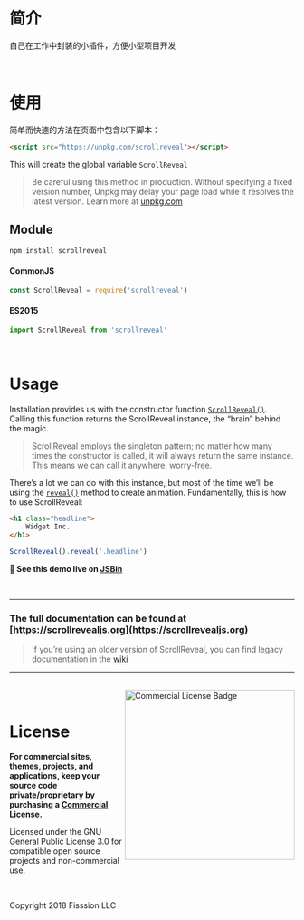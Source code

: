 # 简介
自己在工作中封装的小插件，方便小型项目开发

<br>

# 使用


简单而快速的方法在页面中包含以下脚本：

```html
<script src="https://unpkg.com/scrollreveal"></script>
```

This will create the global variable `ScrollReveal`

> Be careful using this method in production. Without specifying a fixed version number, Unpkg may delay your page load while it resolves the latest version. Learn more at [unpkg.com](https://unpkg.com)

## Module

```bash
npm install scrollreveal
```

#### CommonJS

```js
const ScrollReveal = require('scrollreveal')
```

#### ES2015

```js
import ScrollReveal from 'scrollreveal'
```

<br>

# Usage

Installation provides us with the constructor function [`ScrollReveal()`](https://scrollrevealjs.org/api/constructor.html). Calling this function returns the ScrollReveal instance, the “brain” behind the magic.

> ScrollReveal employs the singleton pattern; no matter how many times the constructor is called, it will always return the same instance. This means we can call it anywhere, worry-free.

There’s a lot we can do with this instance, but most of the time we’ll be using the [`reveal()`](https://scrollrevealjs.org/api/reveal.html) method to create animation. Fundamentally, this is how to use ScrollReveal:

```html
<h1 class="headline">
    Widget Inc.
</h1>
```

```js
ScrollReveal().reveal('.headline')
```

**🔎 See this demo live on [JSBin](http://jsbin.com/jufohaxonu/edit?html,output)**

<br>

---

### The full documentation can be found at [https://scrollrevealjs.org](https://scrollrevealjs.org)

> If you’re using an older version of ScrollReveal, you can find legacy documentation in the [wiki](https://github.com/scrollreveal/scrollreveal/wiki)

---

<br>

<a href="https://scrollrevealjs.org/pricing/" title="Visit ScrollReveal pricing page">
	<img align="right" height="300" src="https://scrollrevealjs.org/img/license.svg" alt="Commercial License Badge">
</a>

<br>

# License

**For commercial sites, themes, projects, and applications, keep your source code private/proprietary by purchasing a [Commercial License](https://scrollrevealjs.org/pricing/).**

Licensed under the GNU General Public License 3.0 for compatible open source projects and non-commercial use.

<br>

Copyright 2018 Fisssion LLC
